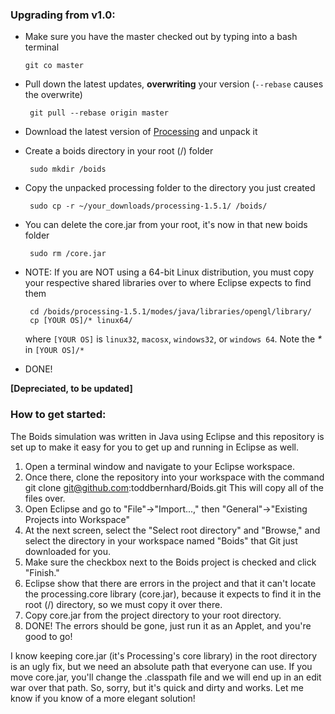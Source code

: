 ### Upgrading from v1.0:

 -  Make sure you have the master checked out by typing into a bash terminal

        git co master

 - Pull down the latest updates, __overwriting__ your version (`--rebase` causes the overwrite)

        git pull --rebase origin master

 - Download the latest version of [Processing](http://processing.org/download/) and unpack it
 - Create a boids directory in your root (/) folder

        sudo mkdir /boids

 - Copy the unpacked processing folder to the directory you just created

        sudo cp -r ~/your_downloads/processing-1.5.1/ /boids/

 - You can delete the core.jar from your root, it's now in that new boids folder

        sudo rm /core.jar

 - NOTE: If you are NOT using a 64-bit Linux distribution, you must copy your respective shared libraries over to where Eclipse expects to find them

        cd /boids/processing-1.5.1/modes/java/libraries/opengl/library/
        cp [YOUR OS]/* linux64/

   where `[YOUR OS]` is `linux32`, `macosx`, `windows32`, or  `windows 64`. Note the _*_ in `[YOUR OS]/*`
 - DONE!




__[Depreciated, to be updated]__
### How to get started:

The Boids simulation was written in Java using Eclipse and this repository is set
up to make it easy for you to get up and running in Eclipse as well.

1. Open a terminal window and navigate to your Eclipse workspace.
2. Once there, clone the repository into your workspace with the command
    git clone git@github.com:toddbernhard/Boids.git
   This will copy all of the files over.
3. Open Eclipse and go to "File"->"Import...," then
   "General"->"Existing Projects into Workspace"
4. At the next screen, select the "Select root directory" and "Browse," and select the directory in your workspace named "Boids" that Git just downloaded for you.
5. Make sure the checkbox next to the Boids project is checked and click "Finish."
5. Eclipse show that there are errors in the project and that it can't locate the processing.core library (core.jar), because it expects to find it in the
   root (/) directory, so we must copy it over there.
6. Copy core.jar from the project directory to your root directory.
7. DONE! The errors should be gone, just run it as an Applet, and you're good to
   go!


I know keeping core.jar (it's Processing's core library) in the root directory is
an ugly fix, but we need an absolute path that everyone can use. If you move
core.jar, you'll change the .classpath file and we will end up in an edit war over
that path.  So, sorry, but it's quick and dirty and works. Let me know if you
know of a more elegant solution! 
